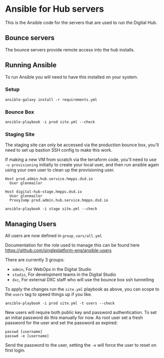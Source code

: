 Ansible for Hub servers
=======================

This is the Ansible code for the servers that are used to run the Digital Hub.

Bounce servers
--------------

The bounce servers provide remote access into the hub installs.

Running Ansible
---------------

To run Ansible you will need to have this installed on your system.

### Setup

```
ansible-galaxy install -r requirements.yml
```

### Bounce Box

```
ansible-playbook -i prod site.yml --check
```

### Staging Site

The staging site can only be accessed via the production bounce box, you'll need to set up bastion SSH config to make this work.

If making a new VM from scratch via the terraform code, you'll need to use `-u provisioning` initially to create your local user, and then run ansible again using your own user to clean up the provisioning user.

```
Host prod.admin.hub.service.hmpps.dsd.io
  User glenmailer

Host digital-hub-stage.hmpps.dsd.io
  User glenmailer
  ProxyJump prod.admin.hub.service.hmpps.dsd.io
```

```
ansible-playbook -i stage site.yml --check
```

Managing Users
---------------

All users are now defined in `group_vars/all.yml`

Documentation for the role used to manage this can be found here https://github.com/singleplatform-eng/ansible-users

There are currently 3 groups:

 - `admin`, For WebOps in the Digital Studio
 - `studio`,  For development teams in the Digital Studio
 - `dxc`, For external DXC staff who will use the bounce box ssh tunnelling

To apply the changes run the `site.yml` playbook as above, you can scope to the `users` tag to speed things up if you like.

```
ansible-playbook -i prod site.yml -t users --check
```

New users will require both public key and password authentication.  To set an initial password do this manually for now.  As root user set a fresh password for the user and set the password as expired:
```
passwd [username]
passwd -e [username]
```
Send the password to the user, setting the `-e` will force the user to reset on first login.
